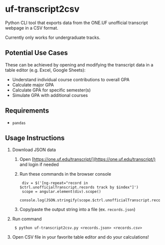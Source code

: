 # uf-transcript2csv

Python CLI tool that exports data from the ONE.UF unofficial transcript webpage in a CSV format.

Currently only works for undergraduate tracks.

## Potential Use Cases

These can be achieved by opening and modifying the transcript data in a table editor (e.g. Excel, Google Sheets):

- Understand individual course contributions to overall GPA
- Calculate major GPA
- Calculate GPA for specific semester(s)
- Simulate GPA with additional courses

## Requirements

- `pandas`

## Usage Instructions

1. Download JSON data
    1. Open [https://one.uf.edu/transcript/](https://one.uf.edu/transcript/) and login if needed
    2. Run these commands in the browser console

    		div = $('[ng-repeat="record in $ctrl.unofficialTranscript.records track by $index"]')
    		scope = angular.element(div).scope()
    		console.log(JSON.stringify(scope.$ctrl.unofficialTranscript.records))

    3. Copy/paste the output string into a file (ex. `records.json`)
2. Run command

		$ python uf-transcript2csv.py <records.json> <records.csv>
3. Open CSV file in your favorite table editor and do your calculations!
